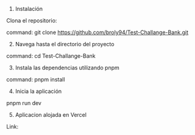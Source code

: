 1. Instalación

Clona el repositorio:

command: git clone https://github.com/broly94/Test-Challange-Bank.git

2. Navega hasta el directorio del proyecto

command: cd Test-Challange-Bank

3. Instala las dependencias utilizando pnpm

command: pnpm install

4. Inicia la aplicación

pnpm run dev

5. Aplicacion alojada en Vercel

Link:
